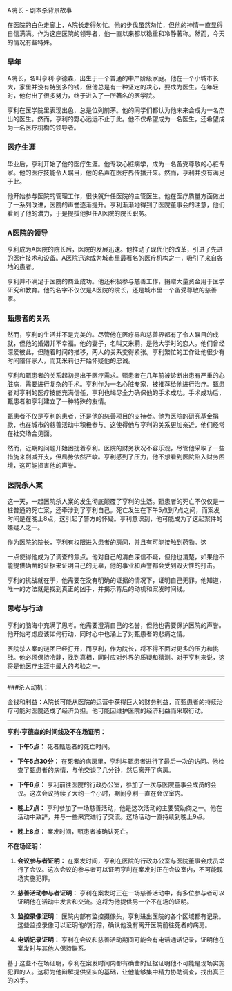 A院长 - 剧本杀背景故事

在医院的白色走廊上，A院长走得匆忙。他的步伐虽然匆忙，但他的神情一直显得自信满满。作为这座医院的领导者，他一直以来都以稳重和冷静著称。然而，今天的情况有些特殊。

### 早年

A院长，名叫亨利·亨德森，出生于一个普通的中产阶级家庭。他在一个小城市长大，家里并没有特别多的钱，但他总是有一种坚定的决心，要成为医生。在年轻时，他付出了很多努力，终于进入了一所著名的医学院。

亨利在医学院里表现出色，总是位列前茅。他的同学们都认为他未来会成为一名杰出的医生。然而，亨利的野心远远不止于此。他不仅希望成为一名医生，还希望成为一名医疗机构的领导者。

### 医疗生涯

毕业后，亨利开始了他的医疗生涯。他专攻心脏病学，成为一名备受尊敬的心脏专家。他的医疗技能令人瞩目，他的名声在医疗界传播开来。然而，亨利并没有满足于此。

他开始参与医院的管理工作，很快就升任医院的主管医生。他在医疗质量方面做出了一系列改进，医院的声誉逐渐提升。亨利渐渐地得到了医院董事会的注意，他们看到了他的潜力，于是提拔他担任A医院的院长职务。

### A医院的领导

亨利成为A医院的院长后，医院的发展迅速。他推动了现代化的改革，引进了先进的医疗技术和设备。A医院迅速成为城市里最著名的医疗机构之一，吸引了来自各地的患者。

亨利并不满足于医院的商业成功。他还积极参与慈善工作，捐赠大量资金用于医学研究和教育。他的名字不仅仅是A医院的院长，还是城市里一个备受尊敬的慈善家。

### 甄患者的关系

然而，亨利的生活并不是完美的。尽管他在医疗界和慈善界都有了令人瞩目的成就，但他的婚姻并不幸福。他的妻子，名叫艾米莉，是他大学时的恋人。他们曾经深爱彼此，但随着时间的推移，两人的关系变得紧张。亨利繁忙的工作让他很少有时间陪伴家人，而艾米莉也开始怀疑他的忠诚。

亨利和甄患者的关系起初是出于医疗需求。甄患者在几年前被诊断出患有严重的心脏病，需要进行复杂的手术。亨利作为一名心脏专家，被推荐给他进行治疗。甄患者对亨利的医疗技能充满信任，亨利也竭尽全力确保他的手术成功。手术成功后，甄患者和亨利建立了一种特殊的友情。

甄患者不仅是亨利的患者，还是他的慈善项目的支持者。他为医院的研究基金捐款，也在城市的慈善活动中积极参与。这使得他与亨利的关系更加亲近，他们经常在社交场合见面。

然而，近期的问题开始困扰着亨利。医院的财务状况不容乐观，尽管他采取了一些措施来削减开支，但局势依然严峻。亨利感到了压力，他不想看到医院陷入财务困境，这可能损害他的声誉。

### 医院杀人案

这一天，一起医院杀人案的发生彻底颠覆了亨利的生活。甄患者的死亡不仅仅是一桩普通的死亡案，还牵涉到了亨利自己。死亡发生在下午5点到7点之间，而案发时间是在晚上8点，这引起了警方的怀疑。亨利意识到，他可能成为了这起案件的嫌疑人之一。

作为医院的院长，亨利有权限进入患者的房间，并且有可能接触到药物。这

一点使得他成为了调查的焦点。他对自己的清白深信不疑，但他也清楚，如果他不能提供确凿的证据来证明自己的无辜，他的事业和声誉都会受到毁灭性的打击。

亨利的挑战就在于，他需要在没有明确的证据的情况下，证明自己无罪。他知道，唯一的方法就是找到真正的凶手，并揭示背后的动机和案发时间线。

### 思考与行动

亨利的脑海中充满了思考。他需要澄清自己的名誉，但他也需要保护医院的声誉。他开始考虑应该如何行动，同时心中也涌上了对甄患者的悲痛之情。

医院杀人案的谜团已经打开，而亨利，作为院长，将不得不面对更多的压力和挑战。他必须保持冷静，找到真相，同时应对外界的质疑和猜测。对于亨利来说，这将是他医疗生涯中最大的考验之一。

---

###杀人动机：

金钱和利益：A院长可能从医院的运营中获得巨大的财务利益，而甄患者的持续治疗可能对医院造成了经济负担。他可能因维护医院的经济利益而采取行动。

-------

**亨利·亨德森的时间线及不在场证明：**

- **下午5点：** 死者甄患者的死亡时间。

- **下午5点30分：** 在死者的病房里，亨利与甄患者进行了最后一次的访问。他检查了甄患者的病情，与他交谈了几分钟，然后离开了病房。

- **下午6点：** 亨利前往医院的行政办公室，参加了一次与医院董事会成员的会议。这次会议持续了大约一个小时，期间亨利一直在会议室内。

- **晚上7点：** 亨利参加了一场慈善活动，他是这次活动的主要赞助商之一。他在活动中致辞，并与一些来宾进行了交流。这场活动一直持续到晚上9点。

- **晚上8点：** 案发时间，甄患者被确认死亡。

**不在场证明：**

1. **会议参与者证明：** 在案发时间，亨利在医院的行政办公室与医院董事会成员举行了会议。这次会议的参与者可以证明亨利在案发时正在会议室内，不可能现场实施犯罪。

2. **慈善活动参与者证明：** 亨利在案发时正在一场慈善活动中，有多位参与者可以证明他在活动中发言和交流。这将为他提供另一个不在场的证明。

3. **监控录像证明：** 医院内部有监控摄像头，亨利进出医院的各个区域都有记录。这些监控录像可以证明他的行踪，确认他没有离开医院前往死者的病房。

4. **电话记录证明：** 亨利在会议和慈善活动期间可能会有电话通话记录，证明他在案发时与其他人保持联系。

基于这些不在场证明，亨利在案发时间内都有确凿的证据证明他不可能是现场实施犯罪的人。这将为他辩解提供坚实的基础，让他能够集中精力协助调查，找出真正的凶手。